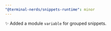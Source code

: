 ```yaml
---
"@terminal-nerds/snippets-runtime": minor
---
```


✨ Added a module `variable` for grouped snippets.
